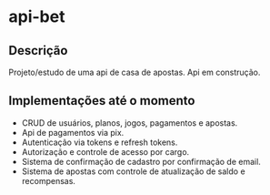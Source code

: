 # api-bet

## Descrição
Projeto/estudo de uma api de casa de apostas.
Api em construção.

## Implementações até o momento

- CRUD de usuários, planos, jogos, pagamentos e apostas.
- Api de pagamentos via pix.
- Autenticação via tokens e refresh tokens.
- Autorização e controle de acesso por cargo.
- Sistema de confirmação de cadastro por confirmação de email.
- Sistema de apostas com controle de atualização de saldo e recompensas.
